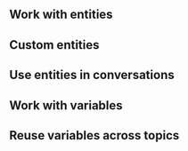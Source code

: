## Work with entities
## Custom entities
## Use entities in conversations
## Work with variables
## Reuse variables across topics
